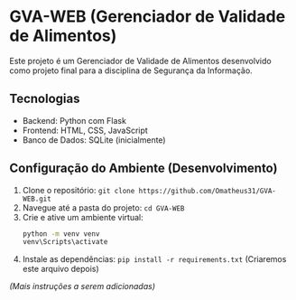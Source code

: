 # GVA-WEB (Gerenciador de Validade de Alimentos)

Este projeto é um Gerenciador de Validade de Alimentos desenvolvido como projeto final para a disciplina de Segurança da Informação.

## Tecnologias

* Backend: Python com Flask
* Frontend: HTML, CSS, JavaScript 
* Banco de Dados: SQLite (inicialmente)

## Configuração do Ambiente (Desenvolvimento)

1.  Clone o repositório: `git clone https://github.com/Omatheus31/GVA-WEB.git`
2.  Navegue até a pasta do projeto: `cd GVA-WEB`
3.  Crie e ative um ambiente virtual:
    ```bash
    python -m venv venv
    venv\Scripts\activate
    ```
4.  Instale as dependências: `pip install -r requirements.txt` (Criaremos este arquivo depois)

*(Mais instruções a serem adicionadas)*